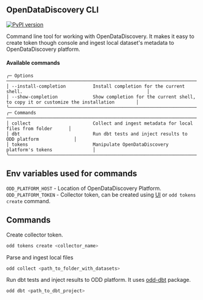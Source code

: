 ## OpenDataDiscovery CLI
[![PyPI version](https://badge.fury.io/py/odd-cli.svg)](https://badge.fury.io/py/odd-cli)

Command line tool for working with OpenDataDiscovery.
It makes it easy to create token though console and ingest local dataset's metadata to OpenDataDiscovery platform.


#### Available commands
```text
╭─ Options ────────────────────────────────────────────────────────────────────────────────────────────────────────────╮
│ --install-completion          Install completion for the current shell.                                              │
│ --show-completion             Show completion for the current shell, to copy it or customize the installation        │
╰──────────────────────────────────────────────────────────────────────────────────────────────────────────────────────╯
╭─ Commands ─────────────────────────────────────────────────────────────────────────────────╮
│ collect                       Collect and ingest metadata for local files from folder      │
│ dbt                           Run dbt tests and inject results to ODD platform             │
│ tokens                        Manipulate OpenDataDiscovery platform's tokens               │
╰────────────────────────────────────────────────────────────────────────────────────────────╯
```
## Env variables used for commands

`ODD_PLATFORM_HOST` - Location of OpenDataDiscovery Platform.
`ODD_PLATFORM_TOKEN` - Collector token, can be created using [UI](https://docs.opendatadiscovery.org/configuration-and-deployment/trylocally#create-collector-entity) or `odd tokens create` command.

## Commands
Create collector token.
```bash
odd tokens create <collector_name>
```

Parse and ingest local files
```bash
odd collect <path_to_folder_with_datasets>
```

Run dbt tests and inject results to ODD platform. It uses [odd-dbt](https://github.com/opendatadiscovery/odd-dbt) package.
```bash
odd dbt <path_to_dbt_project>
```